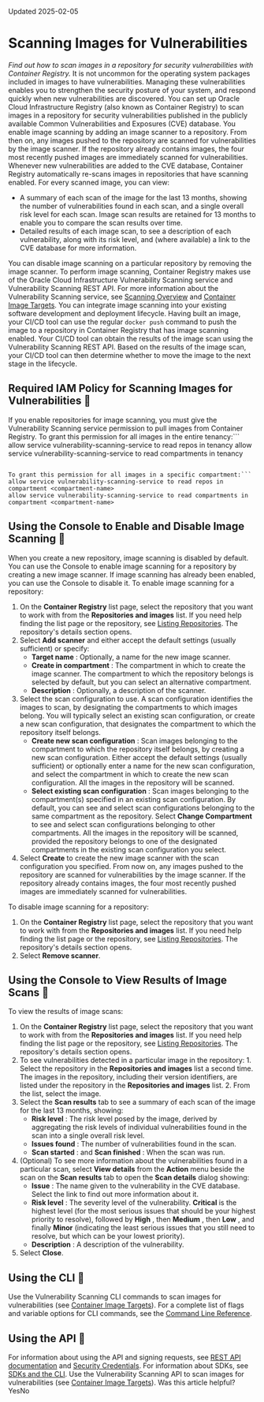Updated 2025-02-05
# Scanning Images for Vulnerabilities
_Find out how to scan images in a repository for security vulnerabilities with Container Registry._
It is not uncommon for the operating system packages included in images to have vulnerabilities. Managing these vulnerabilities enables you to strengthen the security posture of your system, and respond quickly when new vulnerabilities are discovered.
You can set up Oracle Cloud Infrastructure Registry (also known as Container Registry) to scan images in a repository for security vulnerabilities published in the publicly available Common Vulnerabilities and Exposures (CVE) database. 
You enable image scanning by adding an image scanner to a repository. From then on, any images pushed to the repository are scanned for vulnerabilities by the image scanner. If the repository already contains images, the four most recently pushed images are immediately scanned for vulnerabilities. 
Whenever new vulnerabilities are added to the CVE database, Container Registry automatically re-scans images in repositories that have scanning enabled. 
For every scanned image, you can view:
  * A summary of each scan of the image for the last 13 months, showing the number of vulnerabilities found in each scan, and a single overall risk level for each scan. Image scan results are retained for 13 months to enable you to compare the scan results over time.
  * Detailed results of each image scan, to see a description of each vulnerability, along with its risk level, and (where available) a link to the CVE database for more information.


You can disable image scanning on a particular repository by removing the image scanner.
To perform image scanning, Container Registry makes use of the Oracle Cloud Infrastructure Vulnerability Scanning service and Vulnerability Scanning REST API. For more information about the Vulnerability Scanning service, see [Scanning Overview](https://docs.oracle.com/iaas/scanning/using/overview.htm) and [Container Image Targets](https://docs.oracle.com/iaas/scanning/using/managing-image-targets.htm).
You can integrate image scanning into your existing software development and deployment lifecycle. Having built an image, your CI/CD tool can use the regular `docker push` command to push the image to a repository in Container Registry that has image scanning enabled. Your CI/CD tool can obtain the results of the image scan using the Vulnerability Scanning REST API. Based on the results of the image scan, your CI/CD tool can then determine whether to move the image to the next stage in the lifecycle. 
## Required IAM Policy for Scanning Images for Vulnerabilities 🔗 
If you enable repositories for image scanning, you must give the Vulnerability Scanning service permission to pull images from Container Registry.
To grant this permission for all images in the entire tenancy:```
allow service vulnerability-scanning-service to read repos in tenancy
allow service vulnerability-scanning-service to read compartments in tenancy
```

To grant this permission for all images in a specific compartment:```
allow service vulnerability-scanning-service to read repos in compartment <compartment-name>
allow service vulnerability-scanning-service to read compartments in compartment <compartment-name>

```

## Using the Console to Enable and Disable Image Scanning 🔗 
When you create a new repository, image scanning is disabled by default. You can use the Console to enable image scanning for a repository by creating a new image scanner. If image scanning has already been enabled, you can use the Console to disable it.
To enable image scanning for a repository:
  1. On the **Container Registry** list page, select the repository that you want to work with from the **Repositories and images** list. If you need help finding the list page or the repository, see [Listing Repositories](https://docs.oracle.com/en-us/iaas/Content/Registry/Tasks/list-repository.htm#list-repository "Find out how to list the repositories in Container Registry.").
The repository's details section opens.
  2. Select **Add scanner** and either accept the default settings (usually sufficient) or specify:
     * **Target name** : Optionally, a name for the new image scanner.
     * **Create in compartment** : The compartment in which to create the image scanner. The compartment to which the repository belongs is selected by default, but you can select an alternative compartment.
     * **Description** : Optionally, a description of the scanner.
  3. Select the scan configuration to use.
A scan configuration identifies the images to scan, by designating the compartments to which images belong. You will typically select an existing scan configuration, or create a new scan configuration, that designates the compartment to which the repository itself belongs.
     * **Create new scan configuration** : Scan images belonging to the compartment to which the repository itself belongs, by creating a new scan configuration. Either accept the default settings (usually sufficient) or optionally enter a name for the new scan configuration, and select the compartment in which to create the new scan configuration. All the images in the repository will be scanned.
     * **Select existing scan configuration** : Scan images belonging to the compartment(s) specified in an existing scan configuration. By default, you can see and select scan configurations belonging to the same compartment as the repository. 
Select **Change Compartment** to see and select scan configurations belonging to other compartments. All the images in the repository will be scanned, provided the repository belongs to one of the designated compartments in the existing scan configuration you select.
  4. Select **Create** to create the new image scanner with the scan configuration you specified.
From now on, any images pushed to the repository are scanned for vulnerabilities by the image scanner. If the repository already contains images, the four most recently pushed images are immediately scanned for vulnerabilities. 


To disable image scanning for a repository:
  1. On the **Container Registry** list page, select the repository that you want to work with from the **Repositories and images** list. If you need help finding the list page or the repository, see [Listing Repositories](https://docs.oracle.com/en-us/iaas/Content/Registry/Tasks/list-repository.htm#list-repository "Find out how to list the repositories in Container Registry.").
The repository's details section opens.
  2. Select **Remove scanner**.


## Using the Console to View Results of Image Scans 🔗 
To view the results of image scans:
  1. On the **Container Registry** list page, select the repository that you want to work with from the **Repositories and images** list. If you need help finding the list page or the repository, see [Listing Repositories](https://docs.oracle.com/en-us/iaas/Content/Registry/Tasks/list-repository.htm#list-repository "Find out how to list the repositories in Container Registry.").
The repository's details section opens.
  2. To see vulnerabilities detected in a particular image in the repository:
    1. Select the repository in the **Repositories and images** list a second time.
The images in the repository, including their version identifiers, are listed under the repository in the **Repositories and images** list.
    2. From the list, select the image.
  3. Select the **Scan results** tab to see a summary of each scan of the image for the last 13 months, showing:
     * **Risk level** : The risk level posed by the image, derived by aggregating the risk levels of individual vulnerabilities found in the scan into a single overall risk level.
     * **Issues found** : The number of vulnerabilities found in the scan.
     * **Scan started** : and **Scan finished** : When the scan was run.
  4. (Optional) To see more information about the vulnerabilities found in a particular scan, select **View details** from the **Action** menu beside the scan on the **Scan results** tab to open the **Scan details** dialog showing:
     * **Issue** : The name given to the vulnerability in the CVE database. Select the link to find out more information about it.
     * **Risk level** : The severity level of the vulnerability. **Critical** is the highest level (for the most serious issues that should be your highest priority to resolve), followed by **High** , then **Medium** , then **Low** , and finally **Minor** (indicating the least serious issues that you still need to resolve, but which can be your lowest priority).
     * **Description** : A description of the vulnerability.
  5. Select **Close**.


## Using the CLI 🔗 
Use the Vulnerability Scanning CLI commands to scan images for vulnerabilities (see [Container Image Targets](https://docs.oracle.com/iaas/scanning/using/managing-image-targets.htm)). 
For a complete list of flags and variable options for CLI commands, see the [Command Line Reference](https://docs.oracle.com/iaas/tools/oci-cli/latest/oci_cli_docs/index.html).
## Using the API 🔗 
For information about using the API and signing requests, see [REST API documentation](https://docs.oracle.com/iaas/Content/API/Concepts/usingapi.htm) and [Security Credentials](https://docs.oracle.com/iaas/Content/General/Concepts/credentials.htm). For information about SDKs, see [SDKs and the CLI](https://docs.oracle.com/iaas/Content/API/Concepts/sdks.htm). 
Use the Vulnerability Scanning API to scan images for vulnerabilities (see [Container Image Targets](https://docs.oracle.com/iaas/scanning/using/managing-image-targets.htm)).
Was this article helpful?
YesNo

